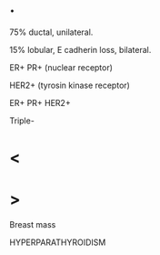 # .

75% ductal, unilateral.

15% lobular, E cadherin loss, bilateral.

ER+ PR+ (nuclear receptor)

HER2+ (tyrosin kinase receptor)

ER+ PR+ HER2+

Triple-

# <

# >

Breast mass

HYPERPARATHYROIDISM
